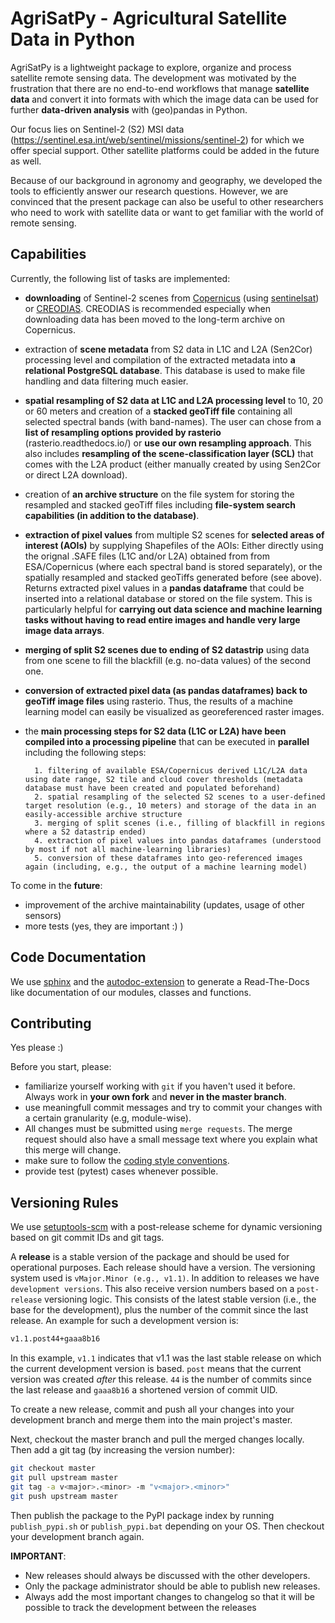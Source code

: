 # AgriSatPy - Agricultural Satellite Data in Python

AgriSatPy is a lightweight package to explore, organize and process satellite remote sensing data. The development was motivated by the frustration that there are no end-to-end workflows that manage **satellite data** and convert it into formats with which the image data can be used for further **data-driven analysis** with (geo)pandas in Python. 

Our focus lies on Sentinel-2 (S2) MSI data (https://sentinel.esa.int/web/sentinel/missions/sentinel-2) for which we offer special support. Other satellite platforms could be added in the future as well.

Because of our background in agronomy and geography, we developed the tools to efficiently answer our research questions. However, we are convinced that the present package can also be useful to other researchers who need to work with satellite data or want to get familiar with the world of remote sensing.

## Capabilities

Currently, the following list of tasks are implemented:

- **downloading** of Sentinel-2 scenes from [Copernicus](https://scihub.copernicus.eu/) (using [sentinelsat](https://sentinelsat.readthedocs.io/en/stable/)) or [CREODIAS](https://creodias.eu/). CREODIAS is recommended especially when downloading data has been moved to the long-term archive on Copernicus.

- extraction of **scene metadata** from S2 data in L1C and L2A (Sen2Cor) processing level and compilation of the extracted metadata into **a relational PostgreSQL database**. This database is used to make file handling and data filtering much easier.

- **spatial resampling of S2 data at L1C and L2A processing level** to 10, 20 or 60 meters and creation of a **stacked geoTiff file** containing all selected spectral bands (with band-names). The user can chose from a **list of resampling options provided by rasterio** (rasterio.readthedocs.io/) or **use our own resampling approach**. This also includes **resampling of the scene-classification layer (SCL)** that comes with the L2A product (either manually created by using Sen2Cor or direct L2A download).

- creation of **an archive structure** on the file system for storing the resampled and stacked geoTiff files including **file-system search capabilities (in addition to the database)**.

- **extraction of pixel values** from multiple S2 scenes for **selected areas of interest (AOIs)** by supplying Shapefiles of the AOIs: Either directly using the orignal .SAFE files (L1C and/or L2A) obtained from from ESA/Copernicus (where each spectral band is stored separately), or the spatially resampled and stacked geoTiffs generated before (see above). Returns extracted pixel values in a **pandas dataframe** that could be inserted into a relational database or stored on the file system. This is particularly helpful for **carrying out data science and machine learning tasks without having to read entire images and handle very large image data arrays**.

- **merging of split S2 scenes due to ending of S2 datastrip** using data from one scene to fill the blackfill (e.g. no-data values) of the second one.


- **conversion of extracted pixel data (as pandas dataframes) back to geoTiff image files** using rasterio. Thus, the results of a machine learning model can easily be visualized as georeferenced raster images.


- the **main processing steps for S2 data (L1C or L2A) have been compiled into a processing pipeline** that can be executed in **parallel** including the following steps:

		1. filtering of available ESA/Copernicus derived L1C/L2A data using date range, S2 tile and cloud cover thresholds (metadata database must have been created and populated beforehand)
		2. spatial resampling of the selected S2 scenes to a user-defined target resolution (e.g., 10 meters) and storage of the data in an easily-accessible archive structure
		3. merging of split scenes (i.e., filling of blackfill in regions where a S2 datastrip ended)
		4. extraction of pixel values into pandas dataframes (understood by most if not all machine-learning libraries)
		5. conversion of these dataframes into geo-referenced images again (including, e.g., the output of a machine learning model)

To come in the **future**:

- improvement of the archive maintainability (updates, usage of other sensors)
- more tests (yes, they are important :) )

## Code Documentation

We use [sphinx](https://www.sphinx-doc.org/en/master/) and the [autodoc-extension](https://www.sphinx-doc.org/en/master/usage/extensions/autodoc.html) to generate a Read-The-Docs like documentation of our modules, classes and functions.

## Contributing
Yes please :)

Before you start, please:
- familiarize yourself working with `git` if you haven't used it before. Always work in **your own fork** and **never in the master branch**.
- use meaningfull commit messages and try to commit your changes with a certain granularity (e.g, module-wise).
- All changes must be submitted using `merge requests`. The merge request should also have a small message text where you explain what this merge will change.
- make sure to follow the [coding style conventions](./CODE_STYLE.md).
- provide test (pytest) cases whenever possible.

## Versioning Rules

We use [setuptools-scm](https://pypi.org/project/setuptools-scm/) with a post-release scheme for dynamic versioning based on git commit IDs and git tags.

A **release** is a stable version of the package and should be used for operational purposes. Each release should have a version. The versioning system used is `vMajor.Minor (e.g., v1.1)`.
In addition to releases we have `development versions`. This also receive version numbers based on a `post-release` versioning logic. This consists of the latest stable version (i.e., the base for the development), plus the number of the commit since the last release. An example for such a development version is:

```bash
v1.1.post44+gaaa8b16
```

In this example, `v1.1` indicates that v1.1 was the last stable release on which the current development version is based. `post` means that the current version was created *after* this release. `44` is the number of commits since the last release and `gaaa8b16` a shortened version of commit UID.

To create a new release, commit and push all your changes into your development branch and merge them into the main project's master.

Next, checkout the master branch and pull the merged changes locally. Then add a git tag (by increasing the version number):

```bash
git checkout master
git pull upstream master
git tag -a v<major>.<minor> -m "v<major>.<minor>"
git push upstream master
```
Then publish the package to the PyPI package index by running `publish_pypi.sh` or `publish_pypi.bat` depending on your OS. Then checkout your development branch again.

**IMPORTANT**:

- New releases should always be discussed with the other developers.
- Only the package administrator should be able to publish new releases.
- Always add the most important changes to changelog so that it will be possible to track the development between the releases

